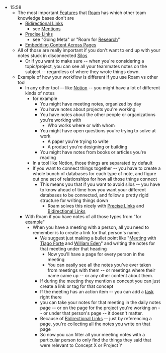 - 15:58
    - The most important [Features](<Features.md>) that [Roam](<Roam.md>) has which other team knowledge bases don't are
        - [Bidirectional Links](<Bidirectional Links.md>)
            - see [Mentions](<Mentions.md>)
        - [Precise Links](<Precise Links.md>)
            - see "Going Meta" or "Roam for [Research](<Research.md>)"
        - [Embedding Content Across Pages](<Embedding Content Across Pages.md>)
    - All of those are really important if you don't want to end up with your notes stuck in disconnected [Silos](<Silos.md>) 
        - Or if you want to make sure -- when you're considering a topic/project, you can see all your teammates notes on the subject -- regardless of where they wrote things down.
    - Example of how your workflow is different if you use Roam vs other tool
        - In any other tool -- like [Notion](<Notion.md>) -- you might have a lot of different kinds of notes
            - for example
                - You might have meeting notes, organized by day
                - You have notes about projects you're working
                - You have notes about the other people or organizations you're working with
                    - Who works where or with whom
                - You might have open questions you're trying to solve at work
                    - A paper you're trying to write
                    - A product you're designing or building
                - You might have notes from books or articles you're reading
            - In a tool like Notion, those things are separated by default
            - If you want to connect things together -- you have to create a whole bunch of databases for each type of note, and figure out one set of relationships for how all those things connect
                - This means you that if you want to avoid silos -- you have to know ahead of time how you want your different databases to be connected, and follow a pretty rigid structure for writing things down
                    - Roam solves this nicely with [Precise Links](<Precise Links.md>) and [Bidirectional Links](<Bidirectional Links.md>)
        - With Roam if you have notes of all those types from "for example"
            - When you have a meeting with a person, all you need to remember is to create a link for that person's name.
                - We suggest just making a bullet point like "[Meeting](<Meeting.md>) with [Tiago Forte](<Tiago Forte.md>) and [William Eden](<William Eden.md>)" and writing the notes for that meeting under that heading
                    - Now you'll have a page for every person in the meeting
                    - You can easily see all the notes you've ever taken from meetings with them -- or meetings where their name came up -- or any other content about them.
                - If during the meeting they mention a concept you can just create a link or tag for that concept  
                - If the meeting has an action item -- you can add a [task](<task.md>) right there
                - you can take your notes for that meeting in the daily notes page -- or on the page for the project you're working on -- or under that person's page -- it doesn't matter. 
                - Because of [Bidirectional Links](<Bidirectional Links.md>) -- just by referencing a page, you're collecting all the notes you write on that page
                - So now you can filter all your meeting notes with a particular person to only find the things they said that were relevant to Concept X or Project Y
